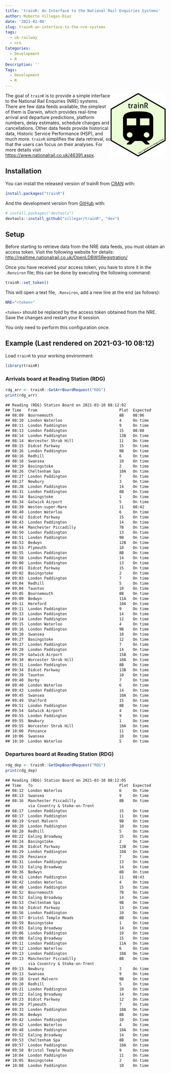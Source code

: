 ```yaml
---
title: 'trainR: An Interface to the National Rail Enquiries Systems'
author: Roberto Villegas-Diaz
date: '2021-02-08'
slug: trainR-an-interface-to-the-nre-systems
tags:
  - uk-railway
  - nre
Categories:
  - Development
  - R
Description: ''
Tags:
  - Development
  - R
---
```


<img src="https://raw.githubusercontent.com/villegar/trainR/main/inst/images/logo.png" alt="logo" align="right" height=200px/>

The goal of `trainR` is to provide a simple interface to the 
National Rail Enquiries (NRE) systems. There are few data feeds 
available, the simplest of them is Darwin, which provides real-time 
arrival and departure predictions, platform numbers, delay estimates, 
schedule changes and cancellations. Other data feeds provide historical 
data, Historic Service Performance (HSP), and much more. `trainR` 
simplifies the data retrieval, so that the users can focus on their 
analyses. For more details visit 
https://www.nationalrail.co.uk/46391.aspx.

## Installation

You can install the released version of trainR from [CRAN](https://CRAN.R-project.org) with:

``` r
install.packages("trainR")
```

And the development version from [GitHub](https://github.com/) with:

``` r
# install.packages("devtools")
devtools::install_github("villegar/trainR", "dev")
```

## Setup
Before starting to retrieve data from the NRE data feeds, you must obtain an access token. 
Visit the following website for details: http://realtime.nationalrail.co.uk/OpenLDBWSRegistration/

Once you have received your access token, you have to store it in the `.Renviron` file; this can be 
done by executing the following command:


```r
trainR::set_token()
```

This will open a text file, `.Renviron`, add a new line at the end (as follows):

```bash
NRE="<token>"
```

`<token>` should be replaced by the access token obtained from the NRE. Save the changes and restart 
your R session.

You only need to perform this configuration once.

## Example (Last rendered on 2021-03-10 08:12)

Load `trainR` to your working environment:

```r
library(trainR)
```

### Arrivals board at Reading Station (RDG)


```r
rdg_arr <- trainR::GetArrBoardRequest("RDG")
print(rdg_arr)
```

```
## Reading (RDG) Station Board on 2021-03-10 08:12:02
## Time   From                                    Plat  Expected
## 08:09  Bournemouth                             8B    08:06
## 08:10  London Waterloo                         4     On time
## 08:11  London Paddington                       9     On time
## 08:13  London Paddington                       15    08:08
## 08:14  London Paddington                       13B   On time
## 08:14  Worcester Shrub Hill                    11    On time
## 08:15  Didcot Parkway                          15    On time
## 08:16  London Paddington                       9B    On time
## 08:16  Redhill                                 6     On time
## 08:18  Swansea                                 10    On time
## 08:19  Basingstoke                             2     On time
## 08:26  Cheltenham Spa                          10A   On time
## 08:27  London Paddington                       7     On time
## 08:27  Newbury                                 3     On time
## 08:28  London Paddington                       14    On time
## 08:31  London Paddington                       8B    On time
## 08:34  Basingstoke                             1     On time
## 08:34  Gatwick Airport                         5     On time
## 08:39  Weston-super-Mare                       11    08:42
## 08:40  London Waterloo                         6     On time
## 08:42  Didcot Parkway                          15    On time
## 08:43  London Paddington                       14    On time
## 08:44  Manchester Piccadilly                   7B    On time
## 08:50  London Paddington                       13    On time
## 08:51  London Paddington                       9B    On time
## 08:53  Bedwyn                                  12B   On time
## 08:53  Plymouth                                10    On time
## 08:55  London Paddington                       8B    On time
## 08:58  London Paddington                       14    On time
## 09:00  London Paddington                       13    On time
## 09:01  Didcot Parkway                          15    On time
## 09:02  Basingstoke                             2     On time
## 09:03  London Paddington                       7     On time
## 09:04  Redhill                                 5     On time
## 09:04  Taunton                                 10    On time
## 09:05  Bournemouth                             8B    On time
## 09:09  Bedwyn                                  11A   On time
## 09:11  Hereford                                10A   On time
## 09:11  London Paddington                       9     On time
## 09:13  London Paddington                       14    On time
## 09:14  London Paddington                       12    On time
## 09:15  London Waterloo                         4     On time
## 09:16  London Paddington                       9B    On time
## 09:20  Swansea                                 10    On time
## 09:27  Basingstoke                             12    On time
## 09:27  London Paddington                       7     On time
## 09:28  London Paddington                       14    On time
## 09:29  Gatwick Airport                         15B   On time
## 09:30  Worcester Shrub Hill                    10A   On time
## 09:31  London Paddington                       8B    On time
## 09:34  Didcot Parkway                          13B   On time
## 09:39  Taunton                                 10    On time
## 09:40  Derby                                   7     On time
## 09:40  London Waterloo                         6     On time
## 09:43  London Paddington                       14    On time
## 09:45  Swansea                                 10A   On time
## 09:49  Shalford                                15    On time
## 09:51  London Paddington                       8B    On time
## 09:54  Gatwick Airport                         4     On time
## 09:55  London Paddington                       9     On time
## 09:55  Newbury                                 1     On time
## 09:55  Worcester Shrub Hill                    10A   On time
## 10:00  Penzance                                11    On time
## 10:06  Swansea                                 10    On time
## 10:10  London Waterloo                         5     On time
```

### Departures board at Reading Station (RDG)


```r
rdg_dep <- trainR::GetDepBoardRequest("RDG")
print(rdg_dep)
```

```
## Reading (RDG) Station Board on 2021-03-10 08:12:05
## Time   To                                      Plat  Expected
## 08:12  London Waterloo                         6     On time
## 08:13  Swansea                                 9     On time
## 08:16  Manchester Piccadilly                   8B    On time
##        via Coventry & Stoke-on-Trent           
## 08:17  London Paddington                       15    On time
## 08:17  London Paddington                       11    On time
## 08:19  Great Malvern                           9B    On time
## 08:20  London Paddington                       10    On time
## 08:20  Redhill                                 5     On time
## 08:22  Ealing Broadway                         15    On time
## 08:24  Basingstoke                             2     On time
## 08:26  Didcot Parkway                          13B   On time
## 08:29  London Paddington                       10A   On time
## 08:29  Penzance                                7     On time
## 08:31  London Paddington                       13    On time
## 08:33  Ealing Broadway                         14    On time
## 08:36  Bedwyn                                  8B    On time
## 08:41  London Paddington                       11    08:43
## 08:42  London Waterloo                         4     On time
## 08:48  London Paddington                       15    On time
## 08:52  Bournemouth                             7B    On time
## 08:52  Ealing Broadway                         14    On time
## 08:53  Cheltenham Spa                          9B    On time
## 08:54  Didcot Parkway                          13    On time
## 08:56  London Paddington                       10    On time
## 08:57  Bristol Temple Meads                    8B    On time
## 08:59  Basingstoke                             1     On time
## 09:03  Ealing Broadway                         14    On time
## 09:06  London Paddington                       10    On time
## 09:08  Ealing Broadway                         15    On time
## 09:11  London Paddington                       11A   On time
## 09:12  London Waterloo                         6     On time
## 09:13  London Paddington                       10A   On time
## 09:13  Manchester Piccadilly                   8B    On time
##        via Coventry & Stoke-on-Trent           
## 09:13  Newbury                                 3     On time
## 09:13  Swansea                                 9     On time
## 09:18  Great Malvern                           9B    On time
## 09:20  Redhill                                 5     On time
## 09:21  London Paddington                       10    On time
## 09:22  Ealing Broadway                         14    On time
## 09:23  Didcot Parkway                          12    On time
## 09:29  Plymouth                                7     On time
## 09:33  London Paddington                       10A   On time
## 09:36  Bedwyn                                  8B    On time
## 09:42  London Paddington                       10    On time
## 09:42  London Waterloo                         4     On time
## 09:48  London Paddington                       10A   On time
## 09:52  Ealing Broadway                         14    On time
## 09:53  Cheltenham Spa                          8B    On time
## 09:57  London Paddington                       10A   On time
## 09:58  Bristol Temple Meads                    9     On time
## 10:04  London Paddington                       11    On time
## 10:05  Basingstoke                             2     On time
## 10:08  London Paddington                       10    On time
```
